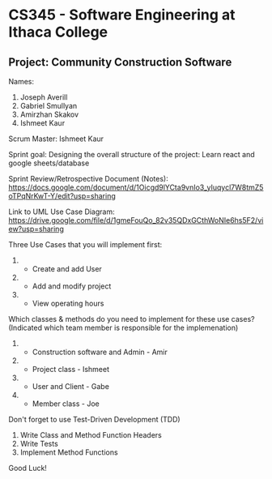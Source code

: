 # CS345 - Software Engineering at Ithaca College
## Project: Community Construction Software

Names:
1. Joseph Averill
2. Gabriel Smullyan
3. Amirzhan Skakov
4. Ishmeet Kaur

Scrum Master: Ishmeet Kaur

Sprint goal:
Designing the overall structure of the project:
Learn react and google sheets/database

Sprint Review/Retrospective Document (Notes):
https://docs.google.com/document/d/1Oicgd9lYCta9vnIo3_yIuqycl7W8tmZ5oTPqNrKwT-Y/edit?usp=sharing

Link to UML Use Case Diagram:
https://drive.google.com/file/d/1gmeFouQo_82v35QDxGCthWoNIe6hs5F2/view?usp=sharing

Three Use Cases that you will implement first:
1. - Create and add User
2. - Add and modify project
3. - View operating hours

Which classes & methods do you need to implement for these use cases?
(Indicated which team member is responsible for the implemenation)
1. - Construction software and Admin - Amir
2. - Project class - Ishmeet
3. - User and Client - Gabe
4. - Member class - Joe


Don't forget to use Test-Driven Development (TDD)
1. Write Class and Method Function Headers
2. Write Tests
3. Implement Method Functions




Good Luck!


